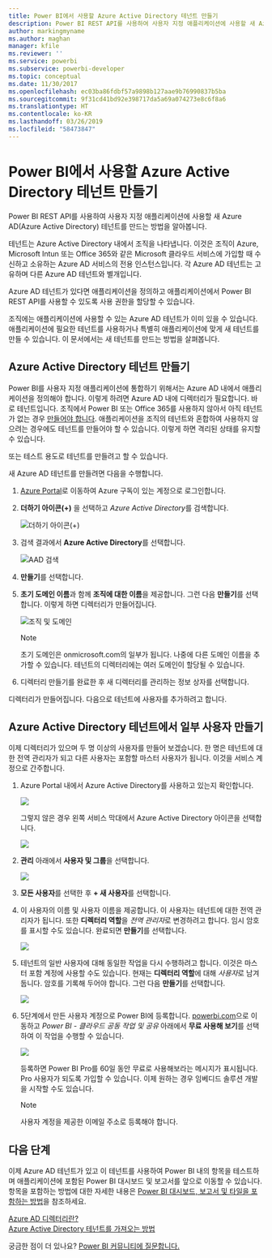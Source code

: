 ```yaml
---
title: Power BI에서 사용할 Azure Active Directory 테넌트 만들기
description: Power BI REST API를 사용하여 사용자 지정 애플리케이션에 사용할 새 Azure AD(Azure Active Directory) 테넌트를 만드는 방법을 알아봅니다.
author: markingmyname
ms.author: maghan
manager: kfile
ms.reviewer: ''
ms.service: powerbi
ms.subservice: powerbi-developer
ms.topic: conceptual
ms.date: 11/30/2017
ms.openlocfilehash: ec03ba86fdbf57a9898b127aae9b76990837b5ba
ms.sourcegitcommit: 9f31cd41bd92e398717da5a69a074273e8c6f8a6
ms.translationtype: HT
ms.contentlocale: ko-KR
ms.lasthandoff: 03/26/2019
ms.locfileid: "58473847"
---
```

# <a name="create-an-azure-active-directory-tenant-to-use-with-power-bi"></a>Power BI에서 사용할 Azure Active Directory 테넌트 만들기

Power BI REST API를 사용하여 사용자 지정 애플리케이션에 사용할 새 Azure AD(Azure Active Directory) 테넌트를 만드는 방법을 알아봅니다.

테넌트는 Azure Active Directory 내에서 조직을 나타냅니다. 이것은 조직이 Azure, Microsoft Intun 또는 Office 365와 같은 Microsoft 클라우드 서비스에 가입할 때 수신하고 소유하는 Azure AD 서비스의 전용 인스턴스입니다. 각 Azure AD 테넌트는 고유하며 다른 Azure AD 테넌트와 별개입니다.

Azure AD 테넌트가 있다면 애플리케이션을 정의하고 애플리케이션에서 Power BI REST API를 사용할 수 있도록 사용 권한을 할당할 수 있습니다.

조직에는 애플리케이션에 사용할 수 있는 Azure AD 테넌트가 이미 있을 수 있습니다. 애플리케이션에 필요한 테넌트를 사용하거나 특별히 애플리케이션에 맞게 새 테넌트를 만들 수 있습니다. 이 문서에서는 새 테넌트를 만드는 방법을 살펴봅니다.

## <a name="create-an-azure-active-directory-tenant"></a>Azure Active Directory 테넌트 만들기

Power BI를 사용자 지정 애플리케이션에 통합하기 위해서는 Azure AD 내에서 애플리케이션을 정의해야 합니다. 이렇게 하려면 Azure AD 내에 디렉터리가 필요합니다. 바로 테넌트입니다. 조직에서 Power BI 또는 Office 365를 사용하지 않아서 아직 테넌트가 없는 경우 [만들어야 합니다](https://docs.microsoft.com/azure/active-directory/develop/active-directory-howto-tenant). 애플리케이션을 조직의 테넌트와 혼합하여 사용하지 않으려는 경우에도 테넌트를 만들어야 할 수 있습니다. 이렇게 하면 격리된 상태를 유지할 수 있습니다.

또는 테스트 용도로 테넌트를 만들려고 할 수 있습니다.

새 Azure AD 테넌트를 만들려면 다음을 수행합니다.

1. [Azure Portal](https://portal.azure.com)로 이동하여 Azure 구독이 있는 계정으로 로그인합니다.

2. **더하기 아이콘(+)** 을 선택하고 *Azure Active Directory*를 검색합니다.

    ![더하기 아이콘(+)](media/create-an-azure-active-directory-tenant/new-directory.png)

3. 검색 결과에서 **Azure Active Directory**를 선택합니다.

    ![AAD 검색](media/create-an-azure-active-directory-tenant/new-directory2.png)

4. **만들기**를 선택합니다.

5. **초기 도메인 이름**과 함께 **조직에 대한 이름**을 제공합니다. 그런 다음 **만들기**를 선택합니다. 이렇게 하면 디렉터리가 만들어집니다.

    ![조직 및 도메인](media/create-an-azure-active-directory-tenant/organization-and-domain.png)

   > [!NOTE]
   > 초기 도메인은 onmicrosoft.com의 일부가 됩니다. 나중에 다른 도메인 이름을 추가할 수 있습니다. 테넌트의 디렉터리에는 여러 도메인이 할당될 수 있습니다.

6. 디렉터리 만들기를 완료한 후 새 디렉터리를 관리하는 정보 상자를 선택합니다.

디렉터리가 만들어집니다. 다음으로 테넌트에 사용자를 추가하려고 합니다.

## <a name="create-some-users-in-your-azure-active-directory-tenant"></a>Azure Active Directory 테넌트에서 일부 사용자 만들기

이제 디렉터리가 있으며 두 명 이상의 사용자를 만들어 보겠습니다. 한 명은 테넌트에 대한 전역 관리자가 되고 다른 사용자는 포함할 마스터 사용자가 됩니다. 이것을 서비스 계정으로 간주합니다.

1. Azure Portal 내에서 Azure Active Directory를 사용하고 있는지 확인합니다.

    ![](media/create-an-azure-active-directory-tenant/aad-flyout.png)

    그렇지 않은 경우 왼쪽 서비스 막대에서 Azure Active Directory 아이콘을 선택합니다.

    ![](media/create-an-azure-active-directory-tenant/aad-service.png)
2. **관리** 아래에서 **사용자 및 그룹**을 선택합니다.

    ![](media/create-an-azure-active-directory-tenant/users-and-groups.png)
3. **모든 사용자**를 선택한 후 **+ 새 사용자**를 선택합니다.
4. 이 사용자의 이름 및 사용자 이름을 제공합니다. 이 사용자는 테넌트에 대한 전역 관리자가 됩니다. 또한 **디렉터리 역할**을 *전역 관리자*로 변경하려고 합니다. 임시 암호를 표시할 수도 있습니다. 완료되면 **만들기**를 선택합니다.

    ![](media/create-an-azure-active-directory-tenant/global-admin.png)

5. 테넌트의 일반 사용자에 대해 동일한 작업을 다시 수행하려고 합니다. 이것은 마스터 포함 계정에 사용할 수도 있습니다. 현재는 **디렉터리 역할**에 대해 *사용자*로 남겨 둡니다. 암호를 기록해 두어야 합니다. 그런 다음 **만들기**를 선택합니다.

    ![](media/create-an-azure-active-directory-tenant/pbiembed-user.png)
6. 5단계에서 만든 사용자 계정으로 Power BI에 등록합니다. [powerbi.com](https://powerbi.microsoft.com/get-started/)으로 이동하고 *Power BI - 클라우드 공동 작업 및 공유* 아래에서 **무료 사용해 보기**를 선택하여 이 작업을 수행할 수 있습니다.

    ![](media/create-an-azure-active-directory-tenant/try-powerbi-free.png)

    등록하면 Power BI Pro를 60일 동안 무료로 사용해보라는 메시지가 표시됩니다. Pro 사용자가 되도록 가입할 수 있습니다. 이제 원하는 경우 임베디드 솔루션 개발을 시작할 수도 있습니다.

   > [!NOTE]
   > 사용자 계정을 제공한 이메일 주소로 등록해야 합니다.

## <a name="next-steps"></a>다음 단계

이제 Azure AD 테넌트가 있고 이 테넌트를 사용하여 Power BI 내의 항목을 테스트하며 애플리케이션에 포함된 Power BI 대시보드 및 보고서를 앞으로 이동할 수 있습니다. 항목을 포함하는 방법에 대한 자세한 내용은 [Power BI 대시보드, 보고서 및 타일을 포함하는 방법](embedding-content.md)을 참조하세요.

[Azure AD 디렉터리란?](https://docs.microsoft.com/azure/active-directory/active-directory-whatis)  
[Azure Active Directory 테넌트를 가져오는 방법](https://docs.microsoft.com/azure/active-directory/develop/active-directory-howto-tenant)  

궁금한 점이 더 있나요? [Power BI 커뮤니티에 질문합니다.](http://community.powerbi.com/)
